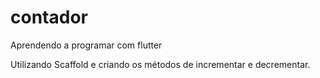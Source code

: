 # contador
Aprendendo a programar com flutter

Utilizando Scaffold e criando os métodos de incrementar e decrementar.
